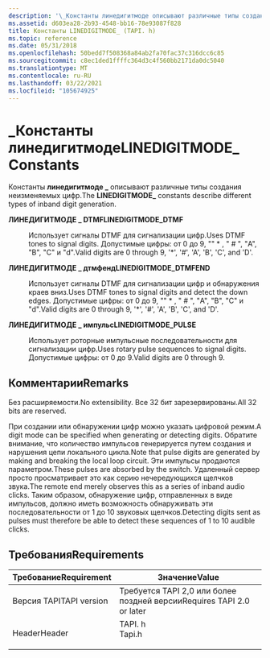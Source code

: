 ```yaml
---
description: '\_Константы линедигитмоде описывают различные типы создания неизменяемых цифр.'
ms.assetid: d603ea28-2b93-4548-bb16-78e93087f828
title: Константы LINEDIGITMODE_ (TAPI. h)
ms.topic: reference
ms.date: 05/31/2018
ms.openlocfilehash: 50bedd7f508368a84ab2fa70fac37c316dcc6c85
ms.sourcegitcommit: c8ec1ded1ffffc364d3c4f560bb2171da0dc5040
ms.translationtype: MT
ms.contentlocale: ru-RU
ms.lasthandoff: 03/22/2021
ms.locfileid: "105674925"
---
```

# <a name="linedigitmode_-constants"></a><span data-ttu-id="89bfe-103">\_Константы линедигитмоде</span><span class="sxs-lookup"><span data-stu-id="89bfe-103">LINEDIGITMODE\_ Constants</span></span>

<span data-ttu-id="89bfe-104">Константы **линедигитмоде \_** описывают различные типы создания неизменяемых цифр.</span><span class="sxs-lookup"><span data-stu-id="89bfe-104">The **LINEDIGITMODE\_** constants describe different types of inband digit generation.</span></span>

<dl> <dt>

<span data-ttu-id="89bfe-105"><span id="LINEDIGITMODE_DTMF"></span><span id="linedigitmode_dtmf"></span>**ЛИНЕДИГИТМОДЕ \_ DTMF**</span><span class="sxs-lookup"><span data-stu-id="89bfe-105"><span id="LINEDIGITMODE_DTMF"></span><span id="linedigitmode_dtmf"></span>**LINEDIGITMODE\_DTMF**</span></span>
</dt> <dd> <dl> <dt>



<span data-ttu-id="89bfe-106">Использует сигналы DTMF для сигнализации цифр.</span><span class="sxs-lookup"><span data-stu-id="89bfe-106">Uses DTMF tones to signal digits.</span></span> <span data-ttu-id="89bfe-107">Допустимые цифры: от 0 до 9, "" \* , " \# ", "A", "B", "C" и "d".</span><span class="sxs-lookup"><span data-stu-id="89bfe-107">Valid digits are 0 through 9, '\*', '\#', 'A', 'B', 'C', and 'D'.</span></span>


</dt> </dl> </dd> <dt>

<span data-ttu-id="89bfe-108"><span id="LINEDIGITMODE_DTMFEND"></span><span id="linedigitmode_dtmfend"></span>**ЛИНЕДИГИТМОДЕ \_ дтмфенд**</span><span class="sxs-lookup"><span data-stu-id="89bfe-108"><span id="LINEDIGITMODE_DTMFEND"></span><span id="linedigitmode_dtmfend"></span>**LINEDIGITMODE\_DTMFEND**</span></span>
</dt> <dd> <dl> <dt>



<span data-ttu-id="89bfe-109">Использует сигналы DTMF для сигнализации цифр и обнаружения краев вниз.</span><span class="sxs-lookup"><span data-stu-id="89bfe-109">Uses DTMF tones to signal digits and detect the down edges.</span></span> <span data-ttu-id="89bfe-110">Допустимые цифры: от 0 до 9, "" \* , " \# ", "A", "B", "C" и "d".</span><span class="sxs-lookup"><span data-stu-id="89bfe-110">Valid digits are 0 through 9, '\*', '\#', 'A', 'B', 'C', and 'D'.</span></span>


</dt> </dl> </dd> <dt>

<span data-ttu-id="89bfe-111"><span id="LINEDIGITMODE_PULSE"></span><span id="linedigitmode_pulse"></span>**ЛИНЕДИГИТМОДЕ \_ импульс**</span><span class="sxs-lookup"><span data-stu-id="89bfe-111"><span id="LINEDIGITMODE_PULSE"></span><span id="linedigitmode_pulse"></span>**LINEDIGITMODE\_PULSE**</span></span>
</dt> <dd> <dl> <dt>



<span data-ttu-id="89bfe-112">Использует роторные импульсные последовательности для сигнализации цифр.</span><span class="sxs-lookup"><span data-stu-id="89bfe-112">Uses rotary pulse sequences to signal digits.</span></span> <span data-ttu-id="89bfe-113">Допустимые цифры: от 0 до 9.</span><span class="sxs-lookup"><span data-stu-id="89bfe-113">Valid digits are 0 through 9.</span></span>


</dt> </dl> </dd> </dl>

## <a name="remarks"></a><span data-ttu-id="89bfe-114">Комментарии</span><span class="sxs-lookup"><span data-stu-id="89bfe-114">Remarks</span></span>

<span data-ttu-id="89bfe-115">Без расширяемости.</span><span class="sxs-lookup"><span data-stu-id="89bfe-115">No extensibility.</span></span> <span data-ttu-id="89bfe-116">Все 32 бит зарезервированы.</span><span class="sxs-lookup"><span data-stu-id="89bfe-116">All 32 bits are reserved.</span></span>

<span data-ttu-id="89bfe-117">При создании или обнаружении цифр можно указать цифровой режим.</span><span class="sxs-lookup"><span data-stu-id="89bfe-117">A digit mode can be specified when generating or detecting digits.</span></span> <span data-ttu-id="89bfe-118">Обратите внимание, что количество импульсов генерируется путем создания и нарушения цепи локального цикла.</span><span class="sxs-lookup"><span data-stu-id="89bfe-118">Note that pulse digits are generated by making and breaking the local loop circuit.</span></span> <span data-ttu-id="89bfe-119">Эти импульсы продаются параметром.</span><span class="sxs-lookup"><span data-stu-id="89bfe-119">These pulses are absorbed by the switch.</span></span> <span data-ttu-id="89bfe-120">Удаленный сервер просто просматривает это как серию нечередующихся щелчков звука.</span><span class="sxs-lookup"><span data-stu-id="89bfe-120">The remote end merely observes this as a series of inband audio clicks.</span></span> <span data-ttu-id="89bfe-121">Таким образом, обнаружение цифр, отправленных в виде импульсов, должно иметь возможность обнаруживать эти последовательности от 1 до 10 звуковых щелчков.</span><span class="sxs-lookup"><span data-stu-id="89bfe-121">Detecting digits sent as pulses must therefore be able to detect these sequences of 1 to 10 audible clicks.</span></span>

## <a name="requirements"></a><span data-ttu-id="89bfe-122">Требования</span><span class="sxs-lookup"><span data-stu-id="89bfe-122">Requirements</span></span>



| <span data-ttu-id="89bfe-123">Требование</span><span class="sxs-lookup"><span data-stu-id="89bfe-123">Requirement</span></span> | <span data-ttu-id="89bfe-124">Значение</span><span class="sxs-lookup"><span data-stu-id="89bfe-124">Value</span></span> |
|-------------------------|-----------------------------------------------------------------------------------|
| <span data-ttu-id="89bfe-125">Версия TAPI</span><span class="sxs-lookup"><span data-stu-id="89bfe-125">TAPI version</span></span><br/> | <span data-ttu-id="89bfe-126">Требуется TAPI 2,0 или более поздней версии</span><span class="sxs-lookup"><span data-stu-id="89bfe-126">Requires TAPI 2.0 or later</span></span><br/>                                             |
| <span data-ttu-id="89bfe-127">Header</span><span class="sxs-lookup"><span data-stu-id="89bfe-127">Header</span></span><br/>       | <dl> <span data-ttu-id="89bfe-128"><dt>TAPI. h</dt></span><span class="sxs-lookup"><span data-stu-id="89bfe-128"><dt>Tapi.h</dt></span></span> </dl> |



 

 





